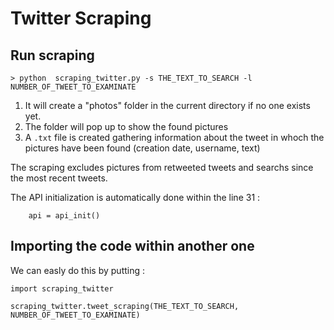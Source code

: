 # Twitter Scraping

## Run scraping

``` 
> python  scraping_twitter.py -s THE_TEXT_TO_SEARCH -l NUMBER_OF_TWEET_TO_EXAMINATE
```

1. It will create a "photos" folder in the current directory if no one exists yet.
2. The folder will pop up to show the found pictures
3. A `.txt` file is created gathering information about the tweet in whoch the pictures have been found (creation date, username, text)

The scraping excludes pictures from retweeted tweets and searchs since the most recent tweets.

The API initialization is automatically done within the line 31 :
```
    api = api_init()
```

## Importing the code within another one

We can easly do this by putting : 
```
import scraping_twitter

scraping_twitter.tweet_scraping(THE_TEXT_TO_SEARCH, NUMBER_OF_TWEET_TO_EXAMINATE)
```